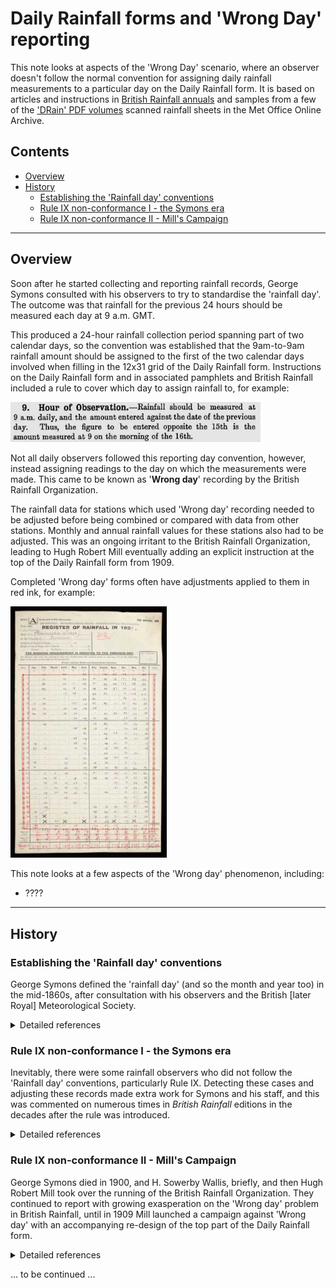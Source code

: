 # Daily Rainfall forms and 'Wrong Day' reporting

This note looks at aspects of the 'Wrong Day' scenario, where an observer doesn't follow the normal convention for assigning daily rainfall measurements to a particular
day on the Daily Rainfall form. It is based on articles and instructions in [British Rainfall annuals](https://digital.nmla.metoffice.gov.uk/index.php?name=SO_29627928-7fb1-43b2-b7ad-f63509127917)
and samples from a few of the ['DRain' PDF volumes](https://digital.nmla.metoffice.gov.uk/index.php?name=SO_9903efdf-7f99-4cae-a723-8b3f426eea20) scanned rainfall sheets in the Met Office Online Archive. 

## Contents

* [Overview](#overview)
* [History](#history)
  * [Establishing the 'Rainfall day' conventions](#establishing-the-rainfall-day-conventions)
  * [Rule IX non-conformance I - the Symons era](#rule-ix-non-conformance-i-the-symons-era)
  * [Rule IX non-conformance II - Mill's Campaign](#rule-ix-non-conformance-ii-mills-campaign)


<hr/>

<div style="page-break-after: always;"></div>

<a id="overview"></a>
## Overview

Soon after he started collecting and reporting rainfall records, George Symons consulted with his observers to try to standardise the 'rainfall day'. The outcome was that rainfall for the previous
24 hours should be measured each day at 9 a.m. GMT. 

This produced a 24-hour rainfall collection period spanning part of two calendar days, so the convention was established that the 9am-to-9am rainfall amount should be assigned to the first of the two calendar days 
involved when filling in the 12x31 grid of the Daily Rainfall form. Instructions on the Daily Rainfall form and in associated pamphlets and British Rainfall included 
a rule to cover which day to assign rainfall to, for example:

<img src="wrong_day_images/BR_1907.rainfall_day_rule.adj.jpg" style="width:400px">

Not all daily observers followed this reporting day convention, however, instead assigning readings to the day on which the measurements were made. This came to be known as '**Wrong day**' recording by the 
British Rainfall Organization.

The rainfall data for stations which used 'Wrong day' recording needed to be adjusted before being combined or compared with data from other stations. Monthly and annual rainfall values for these stations
also had to be adjusted. This was an ongoing irritant to the British Rainfall Organization, leading to Hugh Robert Mill eventually adding an explicit instruction at the top of the Daily Rainfall form from 1909. 

Completed 'Wrong day' forms often have adjustments applied to them in red ink, for example:

<a href="wrong_day_images/DRain_1929_Clackmannan_To_Shetland_Part2_p0073.jpg"><img src="wrong_day_images/DRain_1929_Clackmannan_To_Shetland_Part2_p0073.thumbnail.jpg" style="width:250px"></a>

This note looks at a few aspects of the 'Wrong day' phenomenon, including:

* ???? 

<hr/>

<div style="page-break-after: always;"></div>

<a id="history"></a>
## History

<a id="establishing-the-rainfall-day-conventions"></a>
### Establishing the 'Rainfall day' conventions

George Symons defined the 'rainfall day' (and so the month and year too) in the mid-1860s, after consultation with his observers and the British [later Royal] Meteorological Society.

<details>
<summary>Detailed references</summary>

In British Rainfall 1864 (p12) Symons started a discussion about standardising the rainfall day, in terms of time of day of recording and the 'knotty point' of which date to record the rainfall against:

<img src="wrong_day_images/BR_1864.rainfall_day.adj.jpg" style="width:500px">

British Rainfall 1865 spent several pages on further discussions, under the heading '*Date of entry of rainfall, and close of rain month*'. This article described:
* discussions of the subject in the Proceedings of the British Meteorological Society
* the text of a circular sent to all Symon's observers in May 1865 to poll them about their current observing practices:

	<img src="wrong_day_images/BR_1865.rainfall_day_poll.adj.jpg" style="width:500px">

* the results of this polling exercise:
  * 82% took measurements at 9 a.m.
  * and 82% also assigned rainfall to the previous day rather than the day of measurement
* an agreement with James Glaisher, President of the British Meteorological Society) on the recommend approach:

	<img src="wrong_day_images/BR_1865.rainfall_day_recommendation.adj.jpg" style="width:500px">

British Rainfall 1866 (p4) notes that this question is now settled:

<img src="wrong_day_images/BR_1866.rainfall_day.adj.jpg" style="width:500px">

British Rainfall 1868 (p102) presents a list of 'Rules for Rainfall Observers' with Rule VIII (Time of reading) and Rule IX (Date of Entry) covering the rainfall day:

<img src="wrong_day_images/BR_1868.rainfall_day_rules.adj.jpg" style="width:500px">

Early versions of the Daily Rainfall form (also from the late 1860s) included equivalent text in the 'Condensed Instructions' above the main 12x31 grid:

<img src="wrong_day_images/136_Camden_Road.rainfall_day.jpg" style="width:800px">

In 1879, the Daily Rainfall form changed to refer observers to a separate pamphlet of instructions, which included Rule VIII and Rule IX with the same wording as in British Rainfall 
1868 shown above.

</details>

<div style="page-break-after: always;"></div>

<a id="rule-ix-non-conformance-i-the-symons-era"></a>


### Rule IX non-conformance I - the Symons era

Inevitably, there were some rainfall observers who did not follow the 'Rainfall day' conventions, particularly Rule IX. Detecting these cases and adjusting these records made extra work for 
Symons and his staff, and this was commented on numerous times in *British Rainfall* editions in the decades after the rule was introduced.

<details>
<summary>Detailed references</summary>

British Rainfall 1868 p7:

<img src="wrong_day_images/BR_1868.rainfall_day_non_conformance.adj.jpg" style="width:500px">

In British Rainfall 1869 (p105), and repeated in BR 1870 and 1871, within the list of Rules immediately after Rule IX, Symons again brings up the issue, this time including 
comments from the Scottish Meteorological Society and the Council
of the Meteorological Society to support his case:

<img src="wrong_day_images/BR_1869.rainfall_day_non_conformance.adj.jpg" style="width:500px">

British Rainfall 1874:p143:

<img src="wrong_day_images/BR_1874.rainfall_day_non_conformance.adj.jpg" style="width:500px">

British Rainfall 1875:p152:

<img src="wrong_day_images/BR_1875.rainfall_day_non_conformance.adj.jpg" style="width:500px">

British Rainfall 1883 (p9) discusses 'Neglect of Rules', but Rule IX was not mentioned.

British Rainfall 1885 p117:

<img src="wrong_day_images/BR_1885.rainfall_day_non_conformance.adj.jpg" style="width:500px">

British Rainfall 1888 p102:

<img src="wrong_day_images/BR_1888.rainfall_day_non_conformance.adj.jpg" style="width:500px">

British Rainfall 1889 p72 (repeated in BR 1890, p102):

<img src="wrong_day_images/BR_1889.rainfall_day_non_conformance.adj.jpg" style="width:500px">

British Rainfall 1890 (p10) gives 'illustrative offences' against the rainfall rules, Rule IX being one of those listed:

<img src="wrong_day_images/BR_1890.rainfall_day_non_conformance.adj.jpg" style="width:500px">

British Rainfall 1891 p8 had a similar message:

<img src="wrong_day_images/BR_1891.rainfall_day_non_conformance.adj.jpg" style="width:500px">

.. but later in the same edition, p119, had something more positive to say:

<img src="wrong_day_images/BR_1891.rainfall_day_non_conformance_2.adj.jpg" style="width:500px">

British Rainfall 1894 p8-9:

<img src="wrong_day_images/BR_1894.rainfall_day_non_conformance.part1.adj.jpg" style="width:500px"><br/>
<img src="wrong_day_images/BR_1894.rainfall_day_non_conformance.part2.adj.jpg" style="width:500px">

British Rainfall 1895 p117:

<img src="wrong_day_images/BR_1895.rainfall_day_non_conformance.adj.jpg" style="width:500px">

.. with p119 of that edition providing possibly the first occurrence of the term 'wrong day':
 
<img src="wrong_day_images/BR_1895.rainfall_day_non_conformance_2.adj.jpg" style="width:500px">

British Rainfall 1896 p97:

<img src="wrong_day_images/BR_1896.rainfall_day_non_conformance.adj.jpg" style="width:500px">

British Rainfall 1898 p196:

<img src="wrong_day_images/BR_1898.rainfall_day_non_conformance.adj.jpg" style="width:500px">

.. with p147 of that edition giving a table of Scottish daily rainfall for December with a footnote about Rule IX:

<img src="wrong_day_images/BR_1898.rainfall_day_non_conformance_2.part1.adj.jpg" style="width:500px"><br/>&vellip;<br/>
<img src="wrong_day_images/BR_1898.rainfall_day_non_conformance_2.part2.adj.jpg" style="width:500px">

British Rainfall 1899 p122:

<img src="wrong_day_images/BR_1899.rainfall_day_non_conformance.adj.jpg" style="width:500px">


</details>

<div style="page-break-after: always;"></div>

<a id="rule-ix-non-conformance-ii-mills-campaign"></a>

### Rule IX non-conformance II - Mill's Campaign

George Symons died in 1900, and H. Sowerby Wallis, briefly, and then Hugh Robert Mill took over the running of the British Rainfall Organization. They continued to report 
with growing exasperation on the 'Wrong day' problem in British Rainfall, until in 1909 Mill launched a campaign against 'Wrong day' with an accompanying re-design of the top part 
of the Daily Rainfall form.

<details>
<summary>Detailed references</summary>

British Rainfall 1900 p122-123:

<img src="wrong_day_images/BR_1900.rainfall_day_non_conformance.part1.adj.jpg" style="width:500px"><br/>
<img src="wrong_day_images/BR_1900.rainfall_day_non_conformance.part2.adj.jpg" style="width:500px">

British Rainfall 1901 p10:

<img src="wrong_day_images/BR_1901.rainfall_day_non_conformance.adj.jpg" style="width:500px">

.. and from the same edition, p107:

<img src="wrong_day_images/BR_1901.rainfall_day_non_conformance_2.adj.jpg" style="width:500px">

British Rainfall 1902 p10:

<img src="wrong_day_images/BR_1902.rainfall_day_non_conformance.adj.jpg" style="width:500px">

.. and from the same edition, p113:

<img src="wrong_day_images/BR_1902.rainfall_day_non_conformance_2.adj.jpg" style="width:500px">

.. and p115:

<img src="wrong_day_images/BR_1902.rainfall_day_non_conformance_3.adj.jpg" style="width:500px">

British Rainfall 1903 p132:

<img src="wrong_day_images/BR_1903.rainfall_day_non_conformance.adj.jpg" style="width:500px">

British Rainfall 1904 p12 has a list of explanations determined for discrepencies detected by the British Rainfall Organization. This includes the
situation where a temporary observer may be a cause of 'wrong day' recording (even where the main observer follows Rule IX) :

<img src="wrong_day_images/BR_1904.rainfall_day_non_conformance.adj.jpg" style="width:500px">

.. and from the same edition, p119:

<img src="wrong_day_images/BR_1904.rainfall_day_non_conformance_2.adj.jpg" style="width:500px">

British Rainfall 1905 p99:

<img src="wrong_day_images/BR_1905.rainfall_day_non_conformance.adj.jpg" style="width:500px">

British Rainfall 1906 p21 made an observation that snowfall could help identify some 'wrong day' stations:

<img src="wrong_day_images/BR_1906.rainfall_day_non_conformance.adj.jpg" style="width:500px">

British Rainfall 1907 p37:

<img src="wrong_day_images/BR_1907.rainfall_day_non_conformance.adj.jpg" style="width:500px">

.. and from the same edition, p39:

<img src="wrong_day_images/BR_1907.rainfall_day_non_conformance_2.adj.jpg" style="width:500px">

[British Rainfall 1907 (p13) also contains a somewhat-related article on the Hour of Observation, and the potential
impact/confusion that the Daylight Saving Bill would have.]

British Rainfall 1908 (p11-12) describes the problems caused by 'Wrong day' records relating to heavy rain on 31st August 1908 that was mis-attributed to 1st September. As a 
result, Hugh Robert Mill decided to modify the Daily Rainfall form (Form 'A'):

<img src="wrong_day_images/BR_1908.rainfall_day_non_conformance.part1.adj.jpg" style="width:500px"><br/>
<img src="wrong_day_images/BR_1908.rainfall_day_non_conformance.part2.adj.jpg" style="width:500px">

The modifications to the top of the Daily Rainfall form . A low-key change had been introduced to the 1906 version of the form to remind observers of the 
rainfall day definition, but the changes to the 1909 version of the form were much more prominent.

"K/5000/11/05" version of the Daily Rainfall form:

<img src="wrong_day_images/K-5000-11-05.rainfall_day.jpg" style="width:800px">

"1906" version of the Daily Rainfall form:

<img src="wrong_day_images/1906_form.rainfall_day.jpg" style="width:800px">

"6,000 V '09" version of the Daily Rainfall form:

<img src="wrong_day_images/6000-V-09.rainfall_day.jpg" style="width:800px">

Changes introduced in the 1909 form:
* 'Important Note' heading added in large capitals
* 'entered to the previous day' is underlined
* a long additional sentence requesting non-conforming observers to provide their January 1st reading of the following year
* a new box into which the January 1st reading was to be written by the observer

The new box, if used as directed, allowed 'Wrong day' forms to be readily identified, and corrected December and Annual totals to be calculated.

British Rainfall 1909 (p13-14) contains a two page article about Mill's campaign against 'Wrong day', including these excerpts:

<img src="wrong_day_images/BR_1909.rainfall_day_non_conformance.part1.adj.jpg" style="width:500px"><br/>&vellip;<br/>
<img src="wrong_day_images/BR_1909.rainfall_day_non_conformance.part2.adj.jpg" style="width:500px">

British Rainfall 1910 p15:

<img src="wrong_day_images/BR_1910.rainfall_day_non_conformance.adj.jpg" style="width:500px">

and from the same edition, p17:

<img src="wrong_day_images/BR_1910.rainfall_day_non_conformance_2.adj.jpg" style="width:500px">

[It is not clear whether Mill's hope to correct earlier decades came to pass (yet). My impression for looking at sample DRain
volumes is that red ink 'Wrong day' corrections only appear in any numbers on Daily Rainfall forms after 1900.]

From this point, mention of 'Wrong day' in British Rainfall stop. The top of the Daily Rainfall form retained the essentials of its 'Wrong day' additions for the
rest of the DRain period. For example the '6/58' version from 1958:

<img src="wrong_day_images/6-58.rainfall_day.jpg" style="width:800px">

When instructions were added to the back of the Daily Rainfall form in the 1920s, one of them related to the rainfall day, for example from the "13000 9-26" version from 1926:

<img src="wrong_day_images/13000-9-26.rainfall_day.jpg" style="width:400px">


</details>

... to be continued ...